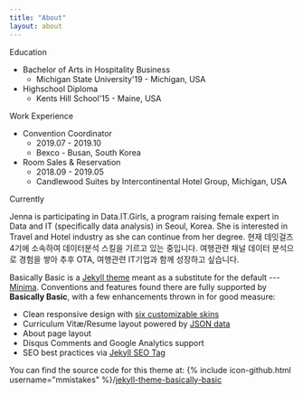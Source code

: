 ```yaml
---
title: "About"
layout: about
---
```


Education

- Bachelor of Arts in Hospitality Business
  - Michigan State University'19 - Michigan, USA
- Highschool Diploma
  - Kents Hill School'15 - Maine, USA


Work Experience
 
- Convention Coordinator 
  - 2019.07 - 2019.10
  - Bexco - Busan, South Korea 
- Room Sales & Reservation
  - 2018.09 - 2019.05
  - Candlewood Suites by Intercontinental Hotel Group, Michigan, USA

Currently

Jenna is participating in Data.IT.Girls, a program raising female expert in Data and IT (specifically data analysis) in Seoul, Korea.
She is interested in Travel and Hotel industry as she can continue from her degree.
현재 데잇걸즈4기에 소속하여 데이터분석 스킬을 기르고 있는 중입니다.
여행관련 채널 데이터 분석으로 경험을 쌓아 추후 OTA, 여행관련 IT기업과 함께 성장하고 싶습니다.

Basically Basic is a [Jekyll theme](https://jekyllrb.com/docs/themes/) meant as a substitute for the default --- [Minima](https://github.com/jekyll/minima). Conventions and features found there are fully supported by **Basically Basic**, with a few enhancements thrown in for good measure:

- Clean responsive design with [six customizable skins](#skin)
- Curriculum Vitæ/Resume layout powered by [JSON data](http://registry.jsonresume.org/)
- About page layout
- Disqus Comments and Google Analytics support
- SEO best practices via [Jekyll SEO Tag](https://github.com/jekyll/jekyll-seo-tag/)

You can find the source code for this theme at: {% include icon-github.html username="mmistakes" %}/[jekyll-theme-basically-basic](https://github.com/mmistakes/jekyll-theme-basically-basic)
